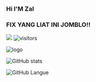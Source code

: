 ### Hi I'M Zal
### FIX YANG LIAT INI JOMBLO!!

<a href="https://t.me/SyNtAxEr0r3"> <img src="https://img.shields.io/badge/Telegram-blue?style=social&logo=Telegram" /></a>
![visitors](https://visitor-badge.laobi.icu/badge?page_id=rizgustiadi)

![logo](https://telegra.ph/file/2ccce75d666a525099009.jpg)

![GitHub stats](https://github-readme-stats.vercel.app/api?username=rizgustiadi&count_private=true&show_icons=true&include_all_commits=true&theme=material-palenight)

![GitHub Langue](https://github-readme-stats.vercel.app/api/top-langs/?username=rizgustiadi&theme=radical&layout=compact)
